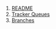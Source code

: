 1. [README](config/README.md)
2. [Tracker Queues](config/tracker_queues/README.md)
3. [Branches](config/branches/README.md)
